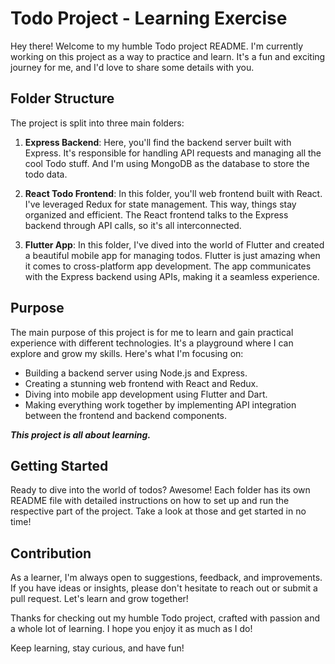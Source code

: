 # Todo Project - Learning Exercise

Hey there! Welcome to my humble Todo project README. I'm currently working on this project as a way to practice and learn. It's a fun and exciting journey for me, and I'd love to share some details with you.

## Folder Structure

The project is split into three main folders:

1. **Express Backend**: Here, you'll find the backend server built with Express. It's responsible for handling API requests and managing all the cool Todo stuff. And I'm using MongoDB as the database to store the todo data.

2. **React Todo Frontend**: In this folder, you'll web frontend built with React. I've leveraged Redux for state management. This way, things stay organized and efficient. The React frontend talks to the Express backend through API calls, so it's all interconnected.

3. **Flutter App**: In this folder, I've dived into the world of Flutter and created a beautiful mobile app for managing todos. Flutter is just amazing when it comes to cross-platform app development. The app communicates with the Express backend using APIs, making it a seamless experience.

## Purpose

The main purpose of this project is for me to learn and gain practical experience with different technologies. It's a playground where I can explore and grow my skills. Here's what I'm focusing on:

- Building a backend server using Node.js and Express.
- Creating a stunning web frontend with React and Redux.
- Diving into mobile app development using Flutter and Dart.
- Making everything work together by implementing API integration between the frontend and backend components.


***This project is all about learning.***

## Getting Started

Ready to dive into the world of todos? Awesome! Each folder has its own README file with detailed instructions on how to set up and run the respective part of the project. Take a look at those and get started in no time!

## Contribution

As a learner, I'm always open to suggestions, feedback, and improvements. If you have ideas or insights, please don't hesitate to reach out or submit a pull request. Let's learn and grow together!

Thanks for checking out my humble Todo project, crafted with passion and a whole lot of learning. I hope you enjoy it as much as I do!

Keep learning, stay curious, and have fun!
